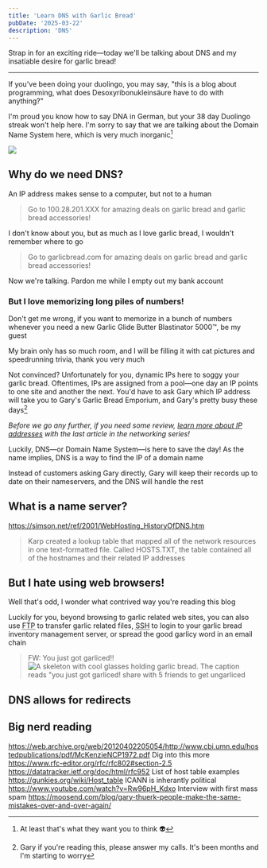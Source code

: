 ```yaml
---
title: 'Learn DNS with Garlic Bread'
pubDate: '2025-03-22'
description: 'DNS'
---
```


Strap in for an exciting ride—today we'll be talking about DNS and my insatiable desire for garlic bread!

---

If you've been doing your duolingo, you may say, "this is a blog about programming, what does Desoxyribonukleinsäure have to do with anything?"

I'm proud you know how to say DNA in German, but your 38 day Duolingo streak won't help here. I'm sorry to say that we are talking about the Domain Name System here, which is very much inorganic[^thatsWhatTheyWantYouToThink]

[^thatsWhatTheyWantYouToThink]: At least that's what they want you to think 👽

<!-- TODO alt text with figure -->

![](@images/duolingoDns.webp)

## Why do we need DNS?

An IP address makes sense to a computer, but not to a human

> Go to 100.28.201.XXX for amazing deals on garlic bread and garlic bread accessories!

I don't know about you, but as much as I love garlic bread, I wouldn't remember where to go

> Go to garlicbread.com for amazing deals on garlic bread and garlic bread accessories!

Now we're talking. Pardon me while I empty out my bank account

<!-- TODO add in amazing pic of garlic bread in footnote -->

### But I love memorizing long piles of numbers!

Don't get me wrong, if you want to memorize in a bunch of numbers whenever you need a new Garlic Glide Butter Blastinator 5000&trade;, be my guest

My brain only has so much room, and I will be filling it with cat pictures and speedrunning trivia, thank you very much

Not convinced? Unfortunately for you, dynamic IPs here to soggy your garlic bread. Oftentimes, IPs are assigned from a pool—one day an IP points to one site and another the next. You'd have to ask Gary which IP address will take you to Gary's Garlic Bread Emporium, and Gary's pretty busy these days[^gary]

[^gary]: Gary if you're reading this, please answer my calls. It's been months and I'm starting to worry

<!-- TODO should this be link somewhere else? -->

_Before we go any further, if you need some review, [learn more about IP addresses](https://playfulprogramming.com/posts/networking-101-udp-and-tcp#ip-address) with the last article in the networking series!_

Luckily, DNS—or Domain Name System—is here to save the day! As the name implies, DNS is a way to find the IP of a domain name

Instead of customers asking Gary directly, Gary will keep their records up to date on their nameservers, and the DNS will handle the rest

## What is a name server?

<!-- TODO make garlic themed intro to DNS history -->

https://simson.net/ref/2001/WebHosting_HistoryOfDNS.htm

> Karp created a lookup table that mapped all of the network resources in one text-formatted file. Called HOSTS.TXT, the table contained all of the hostnames and their related IP addresses

## But I hate using web browsers!

<!-- TODO does that make sense? -->

Well that's odd, I wonder what contrived way you're reading this blog

Luckily for you, beyond browsing to garlic related web sites, you can also use <abbr title="File Transfer Protocol">FTP</abbr> to transfer garlic related files, <abbr title="Secure Shell">SSH</abbr> to login to your garlic bread inventory management server, or spread the good garlicy word in an email chain

<!-- TODO change to "totally garlic them" -->

> FW: You just got garliced!!
> ![A skeleton with cool glasses holding garlic bread. The caption reads "you just got garliced! share with 5 friends to get ungarliced](@images/garlicBread.webp)

## DNS allows for redirects

## Big nerd reading

https://web.archive.org/web/20120402205054/http://www.cbi.umn.edu/hostedpublications/pdf/McKenzieNCP1972.pdf
Dig into this more https://www.rfc-editor.org/rfc/rfc802#section-2.5
https://datatracker.ietf.org/doc/html/rfc952
List of host table examples https://gunkies.org/wiki/Host_table
ICANN is inherantly political https://www.youtube.com/watch?v=Rw96pH_Kdxo
Interview with first mass spam https://moosend.com/blog/gary-thuerk-people-make-the-same-mistakes-over-and-over-again/
